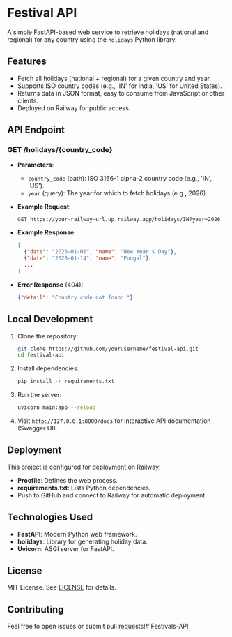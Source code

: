 # Festival API

A simple FastAPI-based web service to retrieve holidays (national and regional) for any country using the `holidays` Python library.

## Features

- Fetch all holidays (national + regional) for a given country and year.
- Supports ISO country codes (e.g., 'IN' for India, 'US' for United States).
- Returns data in JSON format, easy to consume from JavaScript or other clients.
- Deployed on Railway for public access.

## API Endpoint

### GET /holidays/{country_code}

- **Parameters**:
  - `country_code` (path): ISO 3166-1 alpha-2 country code (e.g., 'IN', 'US').
  - `year` (query): The year for which to fetch holidays (e.g., 2026).

- **Example Request**:
  ```
  GET https://your-railway-url.up.railway.app/holidays/IN?year=2026
  ```

- **Example Response**:
  ```json
  [
    {"date": "2026-01-01", "name": "New Year's Day"},
    {"date": "2026-01-14", "name": "Pongal"},
    ...
  ]
  ```

- **Error Response** (404):
  ```json
  {"detail": "Country code not found."}
  ```

## Local Development

1. Clone the repository:
   ```bash
   git clone https://github.com/yourusername/festival-api.git
   cd festival-api
   ```

2. Install dependencies:
   ```bash
   pip install -r requirements.txt
   ```

3. Run the server:
   ```bash
   uvicorn main:app --reload
   ```

4. Visit `http://127.0.0.1:8000/docs` for interactive API documentation (Swagger UI).

## Deployment

This project is configured for deployment on Railway:

- **Procfile**: Defines the web process.
- **requirements.txt**: Lists Python dependencies.
- Push to GitHub and connect to Railway for automatic deployment.

## Technologies Used

- **FastAPI**: Modern Python web framework.
- **holidays**: Library for generating holiday data.
- **Uvicorn**: ASGI server for FastAPI.

## License

MIT License. See [LICENSE](LICENSE) for details.

## Contributing

Feel free to open issues or submit pull requests!# Festivals-API
